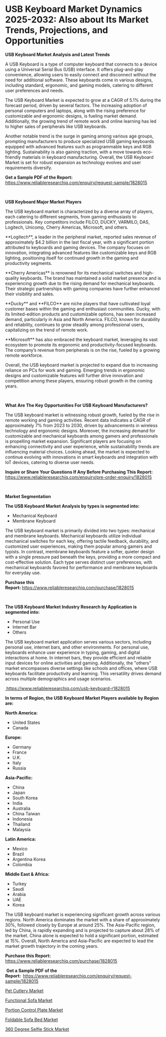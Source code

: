 <p><h1>USB Keyboard Market Dynamics 2025-2032: Also about Its Market Trends, Projections, and Opportunities</h1></p><p><strong>USB Keyboard Market Analysis and Latest Trends</strong></p>
<p><p>A USB Keyboard is a type of computer keyboard that connects to a device using a Universal Serial Bus (USB) interface. It offers plug-and-play convenience, allowing users to easily connect and disconnect without the need for additional software. These keyboards come in various designs, including standard, ergonomic, and gaming models, catering to different user preferences and needs.</p><p>The USB Keyboard Market is expected to grow at a CAGR of 5.1% during the forecast period, driven by several factors. The increasing adoption of personal computers and laptops, along with the rising preference for customizable and ergonomic designs, is fueling market demand. Additionally, the growing trend of remote work and online learning has led to higher sales of peripherals like USB keyboards. </p><p>Another notable trend is the surge in gaming among various age groups, prompting manufacturers to produce specialized USB gaming keyboards equipped with advanced features such as programmable keys and RGB lighting. Sustainability is also gaining traction, with a move towards eco-friendly materials in keyboard manufacturing. Overall, the USB Keyboard Market is set for robust expansion as technology evolves and user requirements diversify.</p></p>
<p><strong>Get a Sample PDF of the Report:&nbsp;</strong> <a href="https://www.reliableresearchiq.com/enquiry/request-sample/1828015?utm_campaign=1141&utm_medium=2&utm_source=Github&utm_content=ia&utm_term=04042025&utm_id=usb-keyboard">https://www.reliableresearchiq.com/enquiry/request-sample/1828015</a></p>
<p>&nbsp;</p>
<p><strong>USB Keyboard Major Market Players</strong></p>
<p><p>The USB keyboard market is characterized by a diverse array of players, each catering to different segments, from gaming enthusiasts to professionals. Key competitors include FILCO, DUCKY, VARMILO, DAS, Logitech, Unicomp, Cherry Americas, Microsoft, and others.</p><p>**Logitech**, a leader in the peripheral market, reported sales revenue of approximately $4.2 billion in the last fiscal year, with a significant portion attributed to keyboards and gaming devices. The company focuses on innovation, integrating advanced features like customizable keys and RGB lighting, positioning itself for continued growth in the gaming and productivity segments.</p><p>**Cherry Americas** is renowned for its mechanical switches and high-quality keyboards. The brand has maintained a solid market presence and is experiencing growth due to the rising demand for mechanical keyboards. Their strategic partnerships with gaming companies have further enhanced their visibility and sales.</p><p>**Ducky** and **FILCO** are niche players that have cultivated loyal customer bases within the gaming and enthusiast communities. Ducky, with its limited-edition products and customizable options, has seen increased demand, particularly in Asia and North America. FILCO, known for durability and reliability, continues to grow steadily among professional users, capitalizing on the trend of remote work.</p><p>**Microsoft** has also embraced the keyboard market, leveraging its vast ecosystem to promote its ergonomic and productivity-focused keyboards. The company’s revenue from peripherals is on the rise, fueled by a growing remote workforce.</p><p>Overall, the USB keyboard market is projected to expand due to increasing reliance on PCs for work and gaming. Emerging trends in ergonomic designs and customizable features will further drive innovation and competition among these players, ensuring robust growth in the coming years.</p></p>
<p>&nbsp;</p>
<p><strong>What Are The Key Opportunities For USB Keyboard Manufacturers?</strong></p>
<p><p>The USB keyboard market is witnessing robust growth, fueled by the rise in remote working and gaming activities. Recent data indicates a CAGR of approximately 7% from 2023 to 2030, driven by advancements in wireless technology and ergonomic designs. Moreover, the increasing demand for customizable and mechanical keyboards among gamers and professionals is propelling market expansion. Significant players are focusing on enhancing connectivity and user experience, while sustainability trends are influencing material choices. Looking ahead, the market is expected to continue evolving with innovations in smart keyboards and integration with IoT devices, catering to diverse user needs.</p></p>
<p><strong>Inquire or Share Your Questions If Any Before Purchasing This Report:</strong> <a href="https://www.reliableresearchiq.com/enquiry/pre-order-enquiry/1828015?utm_campaign=1141&utm_medium=2&utm_source=Github&utm_content=ia&utm_term=04042025&utm_id=usb-keyboard">https://www.reliableresearchiq.com/enquiry/pre-order-enquiry/1828015</a></p>
<p>&nbsp;</p>
<p><strong>Market Segmentation</strong></p>
<p><strong>The USB Keyboard Market Analysis by types is segmented into:</strong></p>
<p><ul><li>Mechanical Keyboard</li><li>Membrane Keyboard</li></ul></p>
<p><p>The USB keyboard market is primarily divided into two types: mechanical and membrane keyboards. Mechanical keyboards utilize individual mechanical switches for each key, offering tactile feedback, durability, and customized user experiences, making them popular among gamers and typists. In contrast, membrane keyboards feature a softer, quieter design with a single pressure pad beneath the keys, providing a more compact and cost-effective solution. Each type serves distinct user preferences, with mechanical keyboards favored for performance and membrane keyboards for everyday use.</p></p>
<p><strong>Purchase this Report:&nbsp;</strong><a href="https://www.reliableresearchiq.com/purchase/1828015?utm_campaign=1141&utm_medium=2&utm_source=Github&utm_content=ia&utm_term=04042025&utm_id=usb-keyboard">https://www.reliableresearchiq.com/purchase/1828015</a></p>
<p>&nbsp;</p>
<p><strong>The USB Keyboard Market Industry Research by Application is segmented into:</strong></p>
<p><ul><li>Personal Use</li><li>Internet Bar</li><li>Others</li></ul></p>
<p><p>The USB keyboard market application serves various sectors, including personal use, internet bars, and other environments. For personal use, keyboards enhance user experience in typing, gaming, and digital interactions at home. In internet bars, they provide efficient and reliable input devices for online activities and gaming. Additionally, the "others" market encompasses diverse settings like schools and offices, where USB keyboards facilitate productivity and learning. This versatility drives demand across multiple demographics and usage scenarios.</p></p>
<p><a href="https://www.reliableresearchiq.com/usb-keyboard-r1828015?utm_campaign=1141&utm_medium=2&utm_source=Github&utm_content=ia&utm_term=04042025&utm_id=usb-keyboard">&nbsp;https://www.reliableresearchiq.com/usb-keyboard-r1828015</a></p>
<p><strong>In terms of Region, the USB Keyboard Market Players available by Region are:</strong></p>
<p>
    <p> <strong> North America: </strong>
        <ul>
            <li>United States</li>
            <li>Canada</li>
        </ul>
        </p> 
    <p> <strong> Europe: </strong>
        <ul>
            <li>Germany</li>
            <li>France</li>
            <li>U.K.</li>
            <li>Italy</li>
            <li>Russia</li>
        </ul>
        </p> 
    <p> <strong> Asia-Pacific: </strong>
        <ul>
            <li>China</li>
            <li>Japan</li>
            <li>South Korea</li>
            <li>India</li>
            <li>Australia</li>
            <li>China Taiwan</li>
            <li>Indonesia</li>
            <li>Thailand</li>
            <li>Malaysia</li>
        </ul>
        </p> 
    <p> <strong> Latin America: </strong>
        <ul>
            <li>Mexico</li>
            <li>Brazil</li>
            <li>Argentina Korea</li>
            <li>Colombia</li>
        </ul>
        </p> 
    <p> <strong> Middle East & Africa: </strong>
        <ul>
            <li>Turkey</li>
            <li>Saudi</li>
            <li>Arabia</li>
            <li>UAE</li>
            <li>Korea</li>
        </ul>
    </p>
    </p>
<p><p>The USB keyboard market is experiencing significant growth across various regions. North America dominates the market with a share of approximately 30%, followed closely by Europe at around 25%. The Asia-Pacific region, led by China, is rapidly expanding and is projected to capture about 28% of the market. China alone is expected to hold a significant portion, estimated at 15%. Overall, North America and Asia-Pacific are expected to lead the market growth trajectory in the coming years.</p></p>
<p><strong>Purchase this Report: </strong><a href="https://www.reliableresearchiq.com/purchase/1828015?utm_campaign=1141&utm_medium=2&utm_source=Github&utm_content=ia&utm_term=04042025&utm_id=usb-keyboard">https://www.reliableresearchiq.com/purchase/1828015</a></p>
<p>&nbsp;<strong>Get a Sample PDF of the Report:&nbsp;&nbsp;</strong><a href="https://www.reliableresearchiq.com/enquiry/request-sample/1828015?utm_campaign=1141&utm_medium=2&utm_source=Github&utm_content=ia&utm_term=04042025&utm_id=usb-keyboard">https://www.reliableresearchiq.com/enquiry/request-sample/1828015</a></p>
<p><strong></strong></p>
<p><p><a href="https://github.com/marrahcerpas05/Market-Research-Report-List-1/blob/main/pet-cutlery-market.md?utm_campaign=1141&utm_medium=2&utm_source=Github&utm_content=ia&utm_term=04042025&utm_id=usb-keyboard">Pet Cutlery Market</a></p><p><a href="https://github.com/budenhanelfc/Market-Research-Report-List-1/blob/main/functional-sofa-market.md?utm_campaign=1141&utm_medium=2&utm_source=Github&utm_content=ia&utm_term=04042025&utm_id=usb-keyboard">Functional Sofa Market</a></p><p><a href="https://github.com/dichkotuanny/Market-Research-Report-List-1/blob/main/portion-control-plate-market.md?utm_campaign=1141&utm_medium=2&utm_source=Github&utm_content=ia&utm_term=04042025&utm_id=usb-keyboard">Portion Control Plate Market</a></p><p><a href="https://github.com/cagleplittrw/Market-Research-Report-List-1/blob/main/foldable-sofa-bed-market.md?utm_campaign=1141&utm_medium=2&utm_source=Github&utm_content=ia&utm_term=04042025&utm_id=usb-keyboard">Foldable Sofa Bed Market</a></p><p><a href="https://github.com/dahcheeviola/Market-Research-Report-List-1/blob/main/360-degree-selfie-stick-market.md?utm_campaign=1141&utm_medium=2&utm_source=Github&utm_content=ia&utm_term=04042025&utm_id=usb-keyboard">360 Degree Selfie Stick Market</a></p></p>